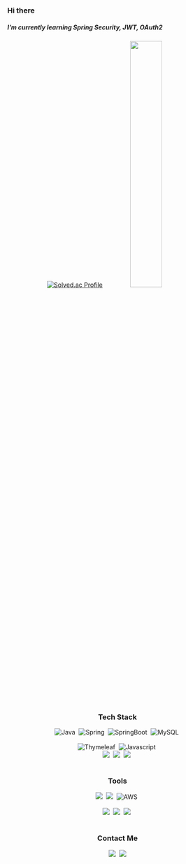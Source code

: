 ### Hi there
##### I’m currently learning Spring Security, JWT, OAuth2


<div align="center">

[![Solved.ac Profile](http://mazassumnida.wtf/api/generate_badge?boj=mini9075)](https://solved.ac/mini9075)
<a href="https://github.com/suhsein/github-readme-stats">
    <img src="https://github-readme-stats.vercel.app/api/top-langs/?username=suhsein&layout=donut&langs_count=6&show_icons=true&theme=vue&hide_border=true&count_private=true&hide=scss" width=38% />
</a>
</div>
<br>

<h3 align="center">Tech Stack</h3>

<div align="center">
  <img alt="Java" src="https://img.shields.io/badge/Java-007396?style=for-the-badge&logo=Java&logoColor=white">&nbsp
  <img alt="Spring" src="https://img.shields.io/badge/Spring-6DB33F?style=for-the-badge&logo=Spring&logoColor=white">&nbsp
  <img alt="SpringBoot" src="https://img.shields.io/badge/Spring Boot-6DB33F?style=for-the-badge&logo=Spring Boot&logoColor=white">&nbsp
  <img alt="MySQL" src="https://img.shields.io/badge/MySQL-4479A1?style=for-the-badge&logo=MySQL&logoColor=black">&nbsp
</div>

<br>

<div align="center">
  <img alt="Thymeleaf" src="https://img.shields.io/badge/thymeleaf-005F0F?style=for-the-badge&logo=thymeleaf&logoColor=white">&nbsp
  <img alt="Javascript"src="https://img.shields.io/badge/Javascript-F7DF1E.svg?style=for-the-badge&logo=Javascript&logoColor=20232a" />&nbsp <br>
  <img src="https://img.shields.io/badge/HTML5-E34F26?style=for-the-badge&logo=HTML5&logoColor=white"/>&nbsp
  <img src="https://img.shields.io/badge/CSS3-1572B6?style=for-the-badge&logo=CSS3&logoColor=white"/>&nbsp
  <img src="https://img.shields.io/badge/bootstrap-7952B3.svg?style=for-the-badge&logo=bootstrap&logoColor=white" />&nbsp
</div>

<br>

<h3 align="center">Tools</h3>
<div align="center">
  <img src="https://img.shields.io/badge/github-181717.svg?style=for-the-badge&logo=github&logoColor=white" />&nbsp
  <img src="https://img.shields.io/badge/Notion-F3F3F3.svg?style=for-the-badge&logo=notion&logoColor=black" />&nbsp
  <img alt="AWS" src="https://img.shields.io/badge/Amazon AWS-f7f7f7?style=for-the-badge&logo=Amazon AWS&logoColor=f89400">&nbsp
</div>

<br>

<div align="center">
  <img src="https://img.shields.io/badge/IntelliJ IDEA-000000.svg?style=for-the-badge&logo=intellijidea&logoColor=white" />&nbsp
  <img src="https://img.shields.io/badge/VSCode-2C2C32.svg?style=for-the-badge&logo=visual-studio-code&logoColor=22ABF3" />&nbsp
  <img src="https://img.shields.io/badge/Visual Studio-f7f7f7.svg?style=for-the-badge&logo=visualstudio&logoColor=5C2D91" />&nbsp
</div>

<br>

<h3 align="center">Contact Me</h3>
<div align="center">
  <a href="https://velog.io/@suhsein"><img src="https://img.shields.io/badge/Velog-1EBC8F?style=for-the-badge&logo=velog&logoColor=white"/></a>&nbsp
  <a href="mailto:mini9075@naver.com"><img src="https://img.shields.io/badge/mini9075@naver.com-03C75A?style=for-the-badge&logo=maildotru&logoColor=white"/></a>
</div>
